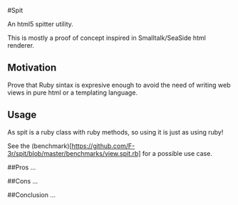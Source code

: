 #Spit

An html5 spitter utility.

This is mostly a proof of concept inspired in Smalltalk/SeaSide html renderer.

## Motivation

Prove that Ruby sintax is expresive enough to avoid the need of writing web views in pure html or a templating language.


## Usage

As spit is a ruby class with ruby methods, so using it is just as using ruby!

See the (benchmark)[https://github.com/F-3r/spit/blob/master/benchmarks/view.spit.rb] for a possible use case.
  

##Pros
...

##Cons
...


##Conclusion
...
